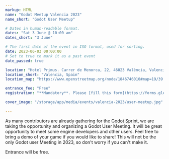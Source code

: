 ```yaml
---
markup: HTML
name: "Godot Meetup Valencia 2023"
name_short: "Godot User Meetup"

# Dates in human-readable format.
dates: "Sat 3 June @ 10:00 am"
dates_short: "3 June"

# The first date of the event in ISO format, used for sorting.
date: 2023-06-03 00:00:00
# Set to true to mark it as a past event
date_passed: true

location: "Hotel Primus. Carrer de Menorca, 22, 46023 València, Valencia"
location_short: "Valencia, Spain"
location_map: "https://www.openstreetmap.org/node/1846746010#map=19/39.45769/-0.34573&layers=N"

entrance_fee: "Free"
registration: "**Mandatory**. Please [fill this form](https://forms.gle/gF9sgb16Rh9uDagc8) ASAP so that we know who will be there and can organize the event accordingly."

cover_image: "/storage/app/media/events/valencia-2023/user-meetup.jpg"

---
```


<p>
	As many contributors are already gathering for the <a href="#godotsprint-2023">Godot Sprint</a>, we
	are taking the opportunity and organizing a Godot User Meeting. It will be great opportunity to meet
	some engine developers and other users. Feel free to bring a demo of your game if you would like to
	share! This will not be the only Godot user Meeting in 2023, so don't worry if you can't make it.
</p>

<p>Entrance will be free.</p>
